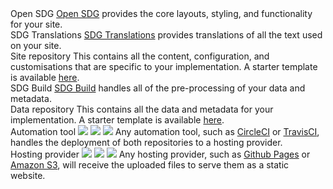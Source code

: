 
<script src="https://cdnjs.cloudflare.com/ajax/libs/jsPlumb/2.8.6/js/jsplumb.js"></script>
<script src="https://unpkg.com/popper.js"></script>
<script src="https://unpkg.com/tooltip.js"></script>

<div id="architecture">
  <div class="container">
    <div class="node" id="open-sdg">
      Open SDG
      <span class="info">
        <a href="https://github.com/open-sdg/open-sdg">Open SDG</a> provides the core layouts, styling, and functionality for your site.
      </span>
    </div>
    <div class="node" id="sdg-translations">
      SDG Translations
      <span class="info">
        <a href="https://github.com/open-sdg/sdg-translations">SDG Translations</a> provides translations of all the text used on your site.
      </span>
    </div>
    <div class="node" id="site-repo">
      Site repository
      <span class="info">
        This contains all the content, configuration, and customisations that
        are specific to your implementation. A starter template is available <a href="https://github.com/open-sdg/open-sdg-site-starter">here</a>.
      </span>
    </div>
    <div class="node" id="sdg-build">
      SDG Build
      <span class="info">
        <a href="https://github.com/open-sdg/sdg-build">SDG Build</a> handles all
        of the pre-processing of your data and metadata.
      </span>
    </div>
    <div class="node" id="data-repo">
      Data repository
      <span class="info">
        This contains all the data and metadata for your implementation. A starter template is available <a href="https://github.com/open-sdg/open-sdg-data-starter">here</a>.
      </span>
    </div>
    <div class="node" id="automation">
      Automation tool
      <img src="../img/circleci.png" />
      <img src="../img/travisci.png" />
      <img src="../img/jenkins.png" />
      <span class="info">
        Any automation tool, such as <a href="../automation/circle-ci/">CircleCI</a>
        or <a href="../automation/travis-ci/">TravisCI</a>, handles the deployment
        of both repositories to a hosting provider.
      </span>
    </div>
    <div class="node" id="hosting">
      Hosting provider
      <img src="../img/github.png" />
      <img src="../img/aws.png" />
      <img src="../img/linux.png" />
      <span class="info">
        Any hosting provider, such as <a href="../hosting/github-pages/">Github Pages</a> or <a href="../hosting/aws-s3/">Amazon S3</a>, will receive the
        uploaded files to serve them as a static website.
      </span>
    </div>
  </div>
</div>

<script>
jsPlumb.ready(function () {

  // Draw the connections using the jsPlumb library.
  jsPlumb.importDefaults({
    ConnectionsDetachable: false,
    Connector: 'Straight',
    Overlays: [ ["Arrow" , { width:12, length:12, location:0.5 }] ],
  });
  jsPlumb.connect({
    source: 'open-sdg',
    target: 'site-repo',
    anchors: ['Bottom', 'Top'],
  });
  jsPlumb.connect({
    source: 'sdg-translations',
    target: 'site-repo',
    anchors: ['Bottom', 'Top'],
  });
  jsPlumb.connect({
    source: 'sdg-build',
    target: 'data-repo',
    anchors: ['Bottom', 'Top'],
  });
  jsPlumb.connect({
    source: 'data-repo',
    target: 'site-repo',
    anchors: ['Left', 'Right'],
  });
  jsPlumb.connect({
    source: 'data-repo',
    target: 'automation',
    anchors: ['Bottom', 'Top'],
  });
  jsPlumb.connect({
    source: 'site-repo',
    target: 'automation',
    anchors: ['Bottom', 'Top'],
  });
  jsPlumb.connect({
    source: 'automation',
    target: 'hosting',
    anchors: ['Bottom', 'Top'],
  });

  // Add the tooltips with Popper.js.
  var repos = document.getElementsByClassName('node');
  for (var i = 0; i < repos.length; i++) {
    var text = repos[i].getElementsByClassName('info');
    if (text.length) {
      var instance = new Tooltip(repos[i], {
        title: text[0],
        trigger: 'click',
        html: true,
        closeOnClickOutside: true,
      });
    }
  }
});

</script>
